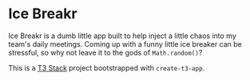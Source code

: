 # Ice Breakr

Ice Breakr is a dumb little app built to help inject a little chaos into my
team's daily meetings. Coming up with a funny little ice breaker can be
stressful, so why not leave it to the gods of `Math.random()`?

This is a [T3 Stack](https://create.t3.gg/) project bootstrapped with
`create-t3-app`.
